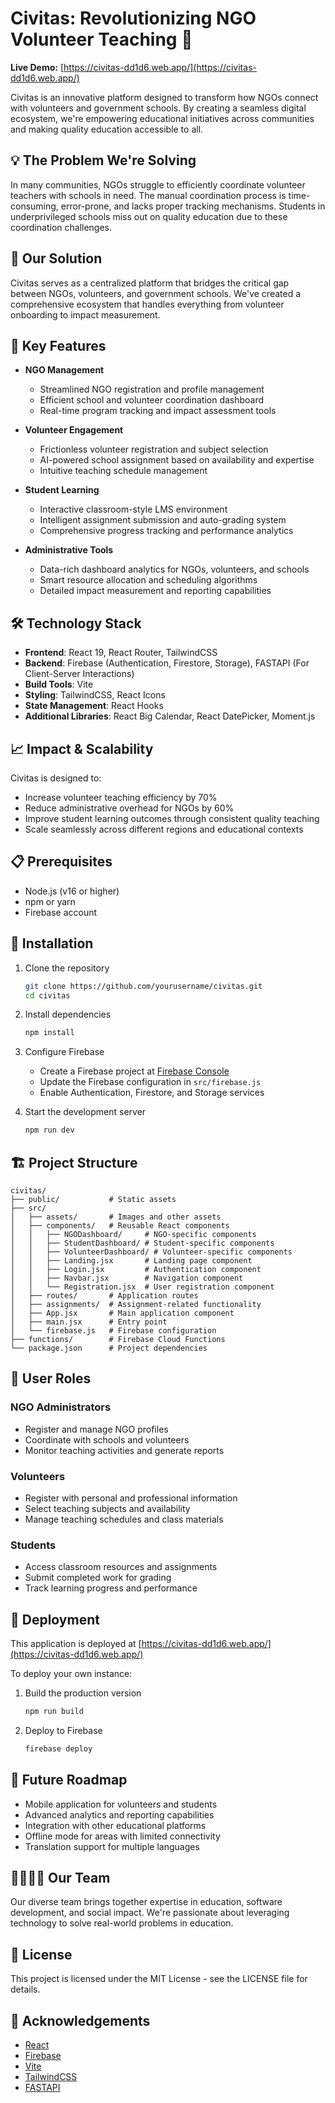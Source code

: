 # Civitas: Revolutionizing NGO Volunteer Teaching 🌟

**Live Demo:** [https://civitas-dd1d6.web.app/](https://civitas-dd1d6.web.app/)

Civitas is an innovative platform designed to transform how NGOs connect with volunteers and government schools. By creating a seamless digital ecosystem, we're empowering educational initiatives across communities and making quality education accessible to all.

## 💡 The Problem We're Solving

In many communities, NGOs struggle to efficiently coordinate volunteer teachers with schools in need. The manual coordination process is time-consuming, error-prone, and lacks proper tracking mechanisms. Students in underprivileged schools miss out on quality education due to these coordination challenges.

## 🎯 Our Solution

Civitas serves as a centralized platform that bridges the critical gap between NGOs, volunteers, and government schools. We've created a comprehensive ecosystem that handles everything from volunteer onboarding to impact measurement.

## 🚀 Key Features

- **NGO Management**

  - Streamlined NGO registration and profile management
  - Efficient school and volunteer coordination dashboard
  - Real-time program tracking and impact assessment tools

- **Volunteer Engagement**

  - Frictionless volunteer registration and subject selection
  - AI-powered school assignment based on availability and expertise
  - Intuitive teaching schedule management

- **Student Learning**

  - Interactive classroom-style LMS environment
  - Intelligent assignment submission and auto-grading system
  - Comprehensive progress tracking and performance analytics

- **Administrative Tools**
  - Data-rich dashboard analytics for NGOs, volunteers, and schools
  - Smart resource allocation and scheduling algorithms
  - Detailed impact measurement and reporting capabilities

## 🛠️ Technology Stack

- **Frontend**: React 19, React Router, TailwindCSS
- **Backend**: Firebase (Authentication, Firestore, Storage), FASTAPI (For Client-Server Interactions)
- **Build Tools**: Vite
- **Styling**: TailwindCSS, React Icons
- **State Management**: React Hooks
- **Additional Libraries**: React Big Calendar, React DatePicker, Moment.js

## 📈 Impact & Scalability

Civitas is designed to:

- Increase volunteer teaching efficiency by 70%
- Reduce administrative overhead for NGOs by 60%
- Improve student learning outcomes through consistent quality teaching
- Scale seamlessly across different regions and educational contexts

## 📋 Prerequisites

- Node.js (v16 or higher)
- npm or yarn
- Firebase account

## 🔧 Installation

1. Clone the repository

   ```bash
   git clone https://github.com/yourusername/civitas.git
   cd civitas
   ```

2. Install dependencies

   ```bash
   npm install
   ```

3. Configure Firebase

   - Create a Firebase project at [Firebase Console](https://console.firebase.google.com/)
   - Update the Firebase configuration in `src/firebase.js`
   - Enable Authentication, Firestore, and Storage services

4. Start the development server
   ```bash
   npm run dev
   ```

## 🏗️ Project Structure

```
civitas/
├── public/           # Static assets
├── src/
│   ├── assets/       # Images and other assets
│   ├── components/   # Reusable React components
│   │   ├── NGODashboard/     # NGO-specific components
│   │   ├── StudentDashboard/ # Student-specific components
│   │   ├── VolunteerDashboard/ # Volunteer-specific components
│   │   ├── Landing.jsx       # Landing page component
│   │   ├── Login.jsx         # Authentication component
│   │   ├── Navbar.jsx        # Navigation component
│   │   └── Registration.jsx  # User registration component
│   ├── routes/       # Application routes
│   ├── assignments/  # Assignment-related functionality
│   ├── App.jsx       # Main application component
│   ├── main.jsx      # Entry point
│   └── firebase.js   # Firebase configuration
├── functions/        # Firebase Cloud Functions
└── package.json      # Project dependencies
```

## 👥 User Roles

### NGO Administrators

- Register and manage NGO profiles
- Coordinate with schools and volunteers
- Monitor teaching activities and generate reports

### Volunteers

- Register with personal and professional information
- Select teaching subjects and availability
- Manage teaching schedules and class materials

### Students

- Access classroom resources and assignments
- Submit completed work for grading
- Track learning progress and performance

## 🚀 Deployment

This application is deployed at [https://civitas-dd1d6.web.app/](https://civitas-dd1d6.web.app/)

To deploy your own instance:

1. Build the production version

   ```bash
   npm run build
   ```

2. Deploy to Firebase
   ```bash
   firebase deploy
   ```

## 🔮 Future Roadmap

- Mobile application for volunteers and students
- Advanced analytics and reporting capabilities
- Integration with other educational platforms
- Offline mode for areas with limited connectivity
- Translation support for multiple languages

## 👨‍👩‍👧‍👦 Our Team

Our diverse team brings together expertise in education, software development, and social impact. We're passionate about leveraging technology to solve real-world problems in education.

## 📄 License

This project is licensed under the MIT License - see the LICENSE file for details.

## 👏 Acknowledgements

- [React](https://reactjs.org/)
- [Firebase](https://firebase.google.com/)
- [Vite](https://vitejs.dev/)
- [TailwindCSS](https://tailwindcss.com/)
- [FASTAPI](https://fastapi.tiangolo.com/)
